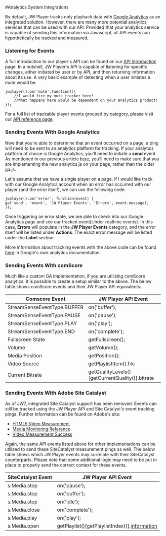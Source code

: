 #Analytics System Integrations

By default, JW Player tracks only playback data with [Google Analytics](http://support.jwplayer.com/customer/portal/articles/1417179-integration-with-google-analytics) as an integrated solution. However, there are many more potential analytics services that can be used with our API. Provided that your analytics service is capable of sending this information via Javascript, all API events can hypothetically be tracked and measured.

### Listening for Events

A full introduction to our player's API can be found on our [API Introduction](https://developer.jwplayer.com/jw-player/docs/developer-guide/api/javascript_api_introduction/) page. In a nutshell, JW Player's API is capable of listening for specific changes, either initiated by user or by API, and then returning information about its use. A very basic example of detecting when a user initiates a mute would be:

```
jwplayer().on('mute',function(){ 
	//I would fire my mute tracker here!
	//What happens here would be dependent on your analytics product!
});
```

​For a full list of trackable player events grouped by category, please visit our [API reference page](https://developer.jwplayer.com/jw-player/docs/developer-guide/api/javascript_api_reference/).

### Sending Events With Google Analytics

Now that you're able to determine that an event occurred on a page, a ping will need to be sent to an analytics platform for tracking. If your analytics platform of choice is Google Analytics, you'll need to initiate a **send** event. As mentioned in our previous article [here](http://support.jwplayer.com/customer/portal/articles/1417179), you'll need to make sure that you are implementing the new analytics.js on your page, rather than the older ga.js.

Let's assume that we have a single player on a page. If I would like track with our Google Analytics account when an error has occurred with our player (and the error itself), we can use the following code:

```
jwplayer().on('error', function(event) {
ga('send', 'event', 'JW Player Events', 'Errors', event.message);
});
```

Once triggering an error state, we are able to check into our Google Analytics page and see our tracked event(Under realtime events). In this case, **Errors** will populate in the **JW Player Events** category, and the error itself will be listed under **Actions**. The exact error message will be listed under the **Label** section.  

More information about tracking events with the above code can be found [here](https://developers.google.com/analytics/devguides/collection/analyticsjs/events) in Google's own analytics documentation.

### Sending Events With comScore

Much like a custom GA implementation, if you are utilizing comScore analytics, it is possible to create a setup similar to the above. The below table shows comScore events and their JW Player API equivalents:

|Comscore Event|JW Player API Event|
|--------------|-------------------|
|StreamSenseEventType.BUFFER|on('buffer');|
|StreamSenseEventType.PAUSE|on('pause');|
|StreamSenseEventType.PLAY|on('play');|
|StreamSenseEventType.END|on('complete');|
|Fullscreen State|getFullscreen();|
|Volume|getVolume();|
|Media Position|getPosition();|
|Video Source|getPlaylistItem().file|
|Current Bitrate|getQualityLevels()[getCurrentQuality()].bitrate|

### Sending Events With Adobe Site Catalyst

As of JW7, integrated Site Catalyst support has been removed. Events can still be tracked using the JW Player API and Site Catalyst's event tracking pings. Further information can be found on Adobe's site:

*   [HTML5 Video Measurement](http://blogs.adobe.com/digitalmarketing/analytics/html5-video-measurement/)
*   [Media Monitoring Reference](https://marketing.adobe.com/resources/help/en_US/sc/appmeasurement/video/video_mediamonitor.html)
*   [Video Measurement Success](http://blogs.adobe.com/digitalmarketing/analytics/initializing-video-measurement-success/)

Again, the same API events listed above for other implementations can be utilized to send these SiteCatalyst measurement pings as well. The below table shows which JW Player events may correlate with their SiteCatalyst counterparts. Please note that some additional logic may need to be put in place to properly send the correct context for these events.

|SiteCatalyst Event|JW Player API Event|
|---|---|
|s.Media.stop|on('pause');|
|s.Media.stop|on('buffer');|
|s.Media.stop|on('idle');|
|s.Media.close|on('complete');|
|s.Media.play|on('play');|
|s.Media.open|getPlaylist()[getPlaylistIndex()].[information](https://developer.jwplayer.com/jw-player/docs/developer-guide/api/javascript_api_reference/#playlist)|
